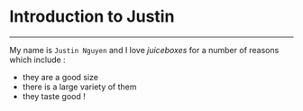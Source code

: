 # Introduction to Justin
---

My name is `Justin Nguyen` and I love *juiceboxes* for a number of reasons which include :

- they are a good size
- there is a large variety of them
- they taste good !
